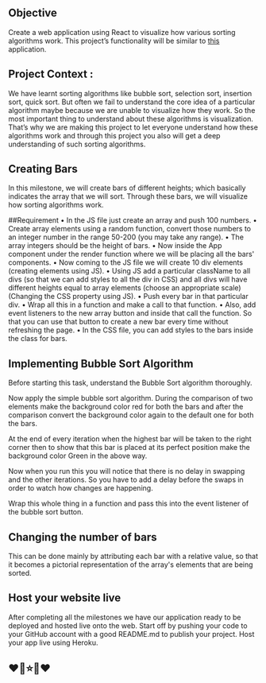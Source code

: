 

## Objective
Create a web application using React to visualize how various sorting
algorithms work. This project’s functionality will be similar to [this](https://sorting----visualizer.herokuapp.com/) application.

## Project Context :
We have learnt sorting algorithms like bubble sort, selection sort, insertion sort, quick sort.
But often we fail to understand the core idea of a particular algorithm maybe because we
are unable to visualize how they work. So the most important thing to understand about
these algorithms is visualization.
That’s why we are making this project to let everyone understand how these algorithms
work and through this project you also will get a deep understanding of such sorting
algorithms.

## Creating Bars 
 In this milestone, we will create bars of different heights;
which basically indicates the array that we will sort. Through these bars, we will visualize
how sorting algorithms work.

##Requirement
• In the JS file just create an array and push 100 numbers.
• Create array elements using a random function, convert those numbers to an integer
number in the range 50-200 (you may take any range).
• The array integers should be the height of bars.
• Now inside the App component under the render function  where we will be placing all the bars' components.
• Now coming to the JS file we will create 10 div elements (creating elements using JS).
• Using JS add a particular className to all divs (so that we can add styles to all the div in CSS)
and all divs will have different heights equal to array elements (choose an appropriate
scale) (Changing the CSS property using JS).
• Push every bar in that particular div.
• Wrap all this in a function and make a call to that function.
• Also, add event listeners to the new array button and inside that call the function. So
that you can use that button to create a new bar every time without refreshing the
page.
• In the CSS file, you can add styles to the bars inside the class for bars.

## Implementing Bubble Sort Algorithm
Before starting this task, understand the Bubble Sort algorithm thoroughly.

Now apply the simple bubble sort algorithm. During the comparison of two elements
make the background color red for both the bars and after the comparison convert the
background color again to the default one for both the bars.

At the end of every iteration when the highest bar will be taken to the right corner then
to show that this bar is placed at its perfect position make the background color Green
in the above way.

Now when you run this you will notice that there is no delay in swapping and the other
iterations. So you have to add a delay before the swaps in order to watch how changes
are happening.

Wrap this whole thing in a function and pass this into the event listener of the bubble
sort button.

## Changing the number of bars
 This can be done mainly by attributing each bar with a relative value,
so that it becomes a pictorial representation of the array's elements that are being sorted.

## Host your website live
After completing all the milestones we have our application ready to be deployed and
hosted live onto the web.
Start off by pushing your code to your GitHub account with a good README.md to publish
your project.
Host your app live using Heroku.


##                                                      ❤️🎉⭐🎉❤️
